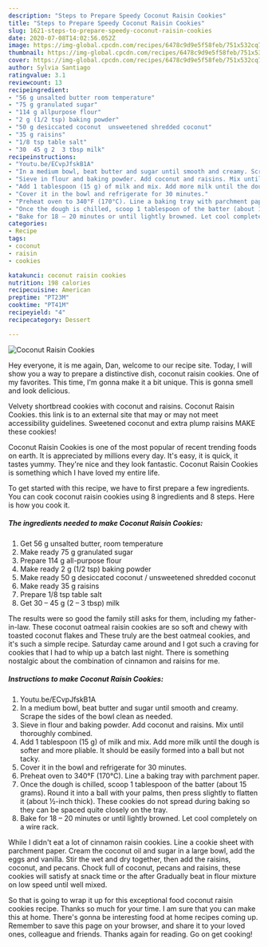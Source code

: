 ```yaml
---
description: "Steps to Prepare Speedy Coconut Raisin Cookies"
title: "Steps to Prepare Speedy Coconut Raisin Cookies"
slug: 1621-steps-to-prepare-speedy-coconut-raisin-cookies
date: 2020-07-08T14:02:56.052Z
image: https://img-global.cpcdn.com/recipes/6478c9d9e5f58feb/751x532cq70/coconut-raisin-cookies-recipe-main-photo.jpg
thumbnail: https://img-global.cpcdn.com/recipes/6478c9d9e5f58feb/751x532cq70/coconut-raisin-cookies-recipe-main-photo.jpg
cover: https://img-global.cpcdn.com/recipes/6478c9d9e5f58feb/751x532cq70/coconut-raisin-cookies-recipe-main-photo.jpg
author: Sylvia Santiago
ratingvalue: 3.1
reviewcount: 13
recipeingredient:
- "56 g unsalted butter room temperature"
- "75 g granulated sugar"
- "114 g allpurpose flour"
- "2 g (1/2 tsp) baking powder"
- "50 g desiccated coconut  unsweetened shredded coconut"
- "35 g raisins"
- "1/8 tsp table salt"
- "30  45 g 2  3 tbsp milk"
recipeinstructions:
- "Youtu.be/ECvpJfskB1A"
- "In a medium bowl, beat butter and sugar until smooth and creamy. Scrape the sides of the bowl clean as needed."
- "Sieve in flour and baking powder. Add coconut and raisins. Mix until thoroughly combined."
- "Add 1 tablespoon (15 g) of milk and mix. Add more milk until the dough is softer and more pliable. It should be easily formed into a ball but not tacky."
- "Cover it in the bowl and refrigerate for 30 minutes."
- "Preheat oven to 340°F (170°C). Line a baking tray with parchment paper."
- "Once the dough is chilled, scoop 1 tablespoon of the batter (about 15 grams). Round it into a ball with your palms, then press slightly to flatten it (about ½-inch thick). These cookies do not spread during baking so they can be spaced quite closely on the tray."
- "Bake for 18 – 20 minutes or until lightly browned. Let cool completely on a wire rack."
categories:
- Recipe
tags:
- coconut
- raisin
- cookies

katakunci: coconut raisin cookies 
nutrition: 198 calories
recipecuisine: American
preptime: "PT23M"
cooktime: "PT41M"
recipeyield: "4"
recipecategory: Dessert

---
```



![Coconut Raisin Cookies](https://img-global.cpcdn.com/recipes/6478c9d9e5f58feb/751x532cq70/coconut-raisin-cookies-recipe-main-photo.jpg)

Hey everyone, it is me again, Dan, welcome to our recipe site. Today, I will show you a way to prepare a distinctive dish, coconut raisin cookies. One of my favorites. This time, I'm gonna make it a bit unique. This is gonna smell and look delicious.

Velvety shortbread cookies with coconut and raisins. Coconut Raisin Cookies. this link is to an external site that may or may not meet accessibility guidelines. Sweetened coconut and extra plump raisins MAKE these cookies!

Coconut Raisin Cookies is one of the most popular of recent trending foods on earth. It is appreciated by millions every day. It's easy, it is quick, it tastes yummy. They're nice and they look fantastic. Coconut Raisin Cookies is something which I have loved my entire life.


To get started with this recipe, we have to first prepare a few ingredients. You can cook coconut raisin cookies using 8 ingredients and 8 steps. Here is how you cook it.

<!--inarticleads1-->

##### The ingredients needed to make Coconut Raisin Cookies:

1. Get 56 g unsalted butter, room temperature
1. Make ready 75 g granulated sugar
1. Prepare 114 g all-purpose flour
1. Make ready 2 g (1/2 tsp) baking powder
1. Make ready 50 g desiccated coconut / unsweetened shredded coconut
1. Make ready 35 g raisins
1. Prepare 1/8 tsp table salt
1. Get 30 – 45 g (2 – 3 tbsp) milk


The results were so good the family still asks for them, including my father-in-law. These coconut oatmeal raisin cookies are so soft and chewy with toasted coconut flakes and These truly are the best oatmeal cookies, and it&#39;s such a simple recipe. Saturday came around and I got such a craving for cookies that I had to whip up a batch last night. There is something nostalgic about the combination of cinnamon and raisins for me. 

<!--inarticleads2-->

##### Instructions to make Coconut Raisin Cookies:

1. Youtu.be/ECvpJfskB1A
1. In a medium bowl, beat butter and sugar until smooth and creamy. Scrape the sides of the bowl clean as needed.
1. Sieve in flour and baking powder. Add coconut and raisins. Mix until thoroughly combined.
1. Add 1 tablespoon (15 g) of milk and mix. Add more milk until the dough is softer and more pliable. It should be easily formed into a ball but not tacky.
1. Cover it in the bowl and refrigerate for 30 minutes.
1. Preheat oven to 340°F (170°C). Line a baking tray with parchment paper.
1. Once the dough is chilled, scoop 1 tablespoon of the batter (about 15 grams). Round it into a ball with your palms, then press slightly to flatten it (about ½-inch thick). These cookies do not spread during baking so they can be spaced quite closely on the tray.
1. Bake for 18 – 20 minutes or until lightly browned. Let cool completely on a wire rack.


While I didn&#39;t eat a lot of cinnamon raisin cookies. Line a cookie sheet with parchment paper. Cream the coconut oil and sugar in a large bowl, add the eggs and vanilla. Stir the wet and dry together, then add the raisins, coconut, and pecans. Chock full of coconut, pecans and raisins, these cookies will satisfy at snack time or the after Gradually beat in flour mixture on low speed until well mixed. 

So that is going to wrap it up for this exceptional food coconut raisin cookies recipe. Thanks so much for your time. I am sure that you can make this at home. There's gonna be interesting food at home recipes coming up. Remember to save this page on your browser, and share it to your loved ones, colleague and friends. Thanks again for reading. Go on get cooking!
